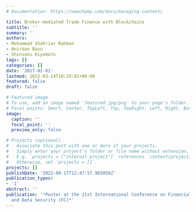 ```yaml
---
# Documentation: https://wowchemy.com/docs/managing-content/

title: Broker-mediated Trade Finance with Blockchains
subtitle: ''
summary: ''
authors:
- Mohammad Shahriar Rahman
- Anirban Basu
- Shinsaku Kiyomoto
tags: []
categories: []
date: '2017-01-01'
lastmod: 2022-03-14T10:29:01+09:00
featured: false
draft: false

# Featured image
# To use, add an image named `featured.jpg/png` to your page's folder.
# Focal points: Smart, Center, TopLeft, Top, TopRight, Left, Right, BottomLeft, Bottom, BottomRight.
image:
  caption: ''
  focal_point: ''
  preview_only: false

# Projects (optional).
#   Associate this post with one or more of your projects.
#   Simply enter your project's folder or file name without extension.
#   E.g. `projects = ["internal-project"]` references `content/project/deep-learning/index.md`.
#   Otherwise, set `projects = []`.
projects: []
publishDate: '2022-08-17T12:47:57.965056Z'
publication_types:
- '1'
abstract: ''
publication: '*Poster at the 21st International Conference on Financial Cryptography
  and Data Security (FC)*'
---
```


